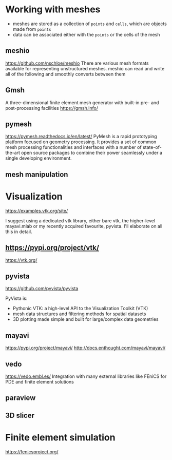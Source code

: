 # Working with meshes
- meshes are stored as a collection of `points` and `cells`, which are objects made from `points`
- data can be associated either with the `points` or the cells of the mesh

## meshio
https://github.com/nschloe/meshio
There are various mesh formats available for representing unstructured meshes. meshio can read and write all of the following and smoothly converts between them

## Gmsh 
A three-dimensional finite element mesh generator with built-in pre- and post-processing facilities
https://gmsh.info/

## pymesh
https://pymesh.readthedocs.io/en/latest/
PyMesh is a rapid prototyping platform focused on geometry processing. It provides a set of common mesh processing functionalities and interfaces with a number of state-of-the-art open source packages to combine their power seamlessly under a single developing environment.


## mesh manipulation

# Visualization
https://examples.vtk.org/site/

 I suggest using a dedicated vtk library, either bare vtk, the higher-level mayavi.mlab or my recently acquired favourite, pyvista. I'll elaborate on all this in detail.
 ## https://pypi.org/project/vtk/
https://vtk.org/

## pyvista
https://github.com/pyvista/pyvista

PyVista is:

- Pythonic VTK: a high-level API to the Visualization Toolkit (VTK)
- mesh data structures and filtering methods for spatial datasets
- 3D plotting made simple and built for large/complex data geometries


## mayavi
https://pypi.org/project/mayavi/
http://docs.enthought.com/mayavi/mayavi/

## vedo
https://vedo.embl.es/
Integration with many external libraries like FEniCS for PDE and finite element solutions


## paraview

## 3D slicer


# Finite element simulation
https://fenicsproject.org/
